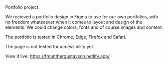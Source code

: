 Portfolio project. 

We recieved a portfolio design in Figma to use for our own portfolios, with no freedom whatsoever when it comes to layout and design of the elements. We could change colors, fonts and of course images and content.

The portfolio is tested in Chrome, Edge, Firefox and Safari. 

The page is not tested for accessibility yet. 

View it live: https://fmunthergustavson.netlify.app/
